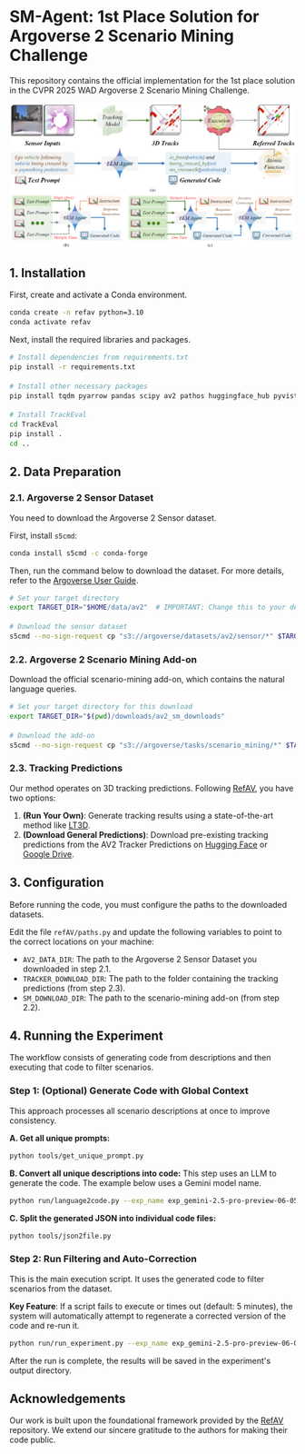 
# SM-Agent: 1st Place Solution for Argoverse 2 Scenario Mining Challenge

This repository contains the official implementation for the 1st place solution in the CVPR 2025 WAD Argoverse 2 Scenario Mining Challenge.

<p align="center">
  <img src="pipeline.png" alt="RefAV Method">
</p>

## 1. Installation

First, create and activate a Conda environment.

```bash
conda create -n refav python=3.10
conda activate refav
```

Next, install the required libraries and packages.

```bash
# Install dependencies from requirements.txt
pip install -r requirements.txt

# Install other necessary packages
pip install tqdm pyarrow pandas scipy av2 pathos huggingface_hub pyvista transformers tabulate anthropic accelerate

# Install TrackEval
cd TrackEval
pip install .
cd ..
```

## 2. Data Preparation


### 2.1. Argoverse 2 Sensor Dataset

You need to download the Argoverse 2 Sensor dataset.

First, install `s5cmd`:
```bash
conda install s5cmd -c conda-forge
```

Then, run the command below to download the dataset. For more details, refer to the [Argoverse User Guide](https://argoverse.github.io/user-guide/getting_started.html#downloading-the-data).

```bash
# Set your target directory
export TARGET_DIR="$HOME/data/av2"  # IMPORTANT: Change this to your desired location

# Download the sensor dataset
s5cmd --no-sign-request cp "s3://argoverse/datasets/av2/sensor/*" $TARGET_DIR
```

### 2.2. Argoverse 2 Scenario Mining Add-on

Download the official scenario-mining add-on, which contains the natural language queries.

```bash
# Set your target directory for this download
export TARGET_DIR="$(pwd)/downloads/av2_sm_downloads"

# Download the add-on
s5cmd --no-sign-request cp "s3://argoverse/tasks/scenario_mining/*" $TARGET_DIR
```

### 2.3. Tracking Predictions

Our method operates on 3D tracking predictions. Following [RefAV](https://github.com/CainanD/RefAV/tree/main), you have two options:

1.  **(Run Your Own)**: Generate tracking results using a state-of-the-art method like [LT3D](https://github.com/neeharperi/LT3D).
2.  **(Download General Predictions)**: Download pre-existing tracking predictions from the AV2 Tracker Predictions on [Hugging Face](https://huggingface.co/datasets/CainanD/AV2_Tracker_Predictions/tree/main) or [Google Drive](https://drive.google.com/file/d/1X19D5pBBO56eb_kvPOePLLhHDCsY0yql/view).

## 3. Configuration

Before running the code, you must configure the paths to the downloaded datasets.

Edit the file `refAV/paths.py` and update the following variables to point to the correct locations on your machine:

*   `AV2_DATA_DIR`: The path to the Argoverse 2 Sensor Dataset you downloaded in step 2.1.
*   `TRACKER_DOWNLOAD_DIR`: The path to the folder containing the tracking predictions (from step 2.3).
*   `SM_DOWNLOAD_DIR`: The path to the scenario-mining add-on (from step 2.2).

## 4. Running the Experiment

The workflow consists of generating code from descriptions and then executing that code to filter scenarios.

### Step 1: (Optional) Generate Code with Global Context

This approach processes all scenario descriptions at once to improve consistency.

**A. Get all unique prompts:**
```bash
python tools/get_unique_prompt.py
```

**B. Convert all unique descriptions into code:**
This step uses an LLM to generate the code. The example below uses a Gemini model name.
```bash
python run/language2code.py --exp_name exp_gemini-2.5-pro-preview-06-05
```

**C. Split the generated JSON into individual code files:**
```bash
python tools/json2file.py
```

### Step 2: Run Filtering and Auto-Correction

This is the main execution script. It uses the generated code to filter scenarios from the dataset.

**Key Feature**: If a script fails to execute or times out (default: 5 minutes), the system will automatically attempt to regenerate a corrected version of the code and re-run it.

```bash
python run/run_experiment.py --exp_name exp_gemini-2.5-pro-preview-06-05
```

After the run is complete, the results will be saved in the experiment's output directory.

## Acknowledgements

Our work is built upon the foundational framework provided by the [RefAV](https://github.com/CainanD/RefAV/tree/main) repository. We extend our sincere gratitude to the authors for making their code public.